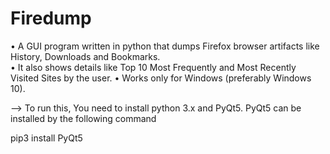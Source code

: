 # Firedump

• A GUI program written in python that dumps Firefox browser artifacts like History, Downloads and Bookmarks.                         
• It also shows details like Top 10 Most Frequently and Most Recently Visited Sites by the user.
• Works only for Windows (preferably Windows 10).

--> To run this, You need to install python 3.x and PyQt5. PyQt5 can be installed by the following command

pip3 install PyQt5

